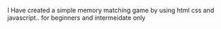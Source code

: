 I Have created a simple memory matching game by using html css and javascript..
for beginners and intermeidate only

